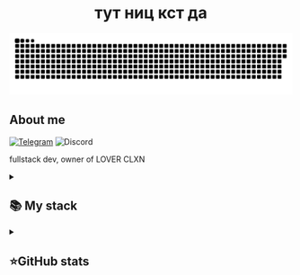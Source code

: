 <h1 align="center"> тут ниц кст да </h1>

<p align="center">
 <img width="600" src="assets/github-snake.svg" alt="snake"/>
</p>

## About me
[![Telegram](https://img.shields.io/badge/-Telegram-2CA5E0?style=for-the-badge&logo=telegram&logoColor=8A0303&label=@emotionswaggage&labelColor=black&color=8A0303)](https://t.me/emotionswaggage)
![Discord](https://img.shields.io/discord/1227393018596687983?style=for-the-badge&logo=Discord&logoColor=8A0303&label=LOVER%20CLXN&labelColor=black&color=8A0303&link=https%3A%2F%2Fdiscord.gg%2FNFJhpttC6E)

fullstack dev, owner of LOVER CLXN

<details align="left">
  <summary><h2><b>📚 My stack</b></h2></summary>
  <p>
    <h3>Langs</h3>
    <img src="https://skillicons.dev/icons?i=dotnet,cs,py,html,css,php,next.js&perline=7" />
    <h3>Frameworks / Tools</h3>
    <img src="https://skillicons.dev/icons?i=linux,docker&perline=7" />
    <h3>Software</h3>
    <img src="https://skillicons.dev/icons?i=visualstudio,atom&perline=7" />
    <br>
  </p>
</details>


<details align="left">
  <summary><h2><b>⭐GitHub stats</b></h2></summary>
  <p>
   <img src="https://github-readme-stats.vercel.app/api/top-langs/?username=nitzlover&theme=dark&layout=compact&hide_border=true&bg_color=00000000" />
   <br>
   <img src="https://github-readme-stats.vercel.app/api?username=nitzlover&count_private=true&show_icons=true&theme=dark&hide_border=true&bg_color=00000000" />
  </p>
</details>
